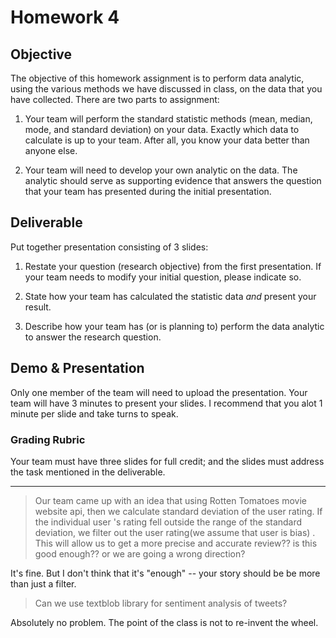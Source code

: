 # Homework 4

## Objective

The objective of this homework assignment is to perform data analytic, using the various methods we have discussed in class, on the data that you have collected.  There are two parts to assignment:

1. Your team will perform the standard statistic methods (mean, median, mode, and standard deviation) on your data.  Exactly which data to calculate is up to your team.  After all, you know your data better than anyone else.

2. Your team will need to develop your own analytic on the data.  The analytic should serve as supporting evidence that answers the question that your team has presented during the initial presentation.  

## Deliverable

Put together presentation consisting of 3 slides:

1. Restate your question (research objective) from the first presentation.  If your team needs to modify your initial question, please indicate so.

2. State how your team has calculated the statistic data *and* present your result.

3. Describe how your team has (or is planning to) perform the data analytic to answer the research question.  

## Demo & Presentation

Only one member of the team will need to upload the presentation.  Your team will have 3 minutes to present your slides.  I recommend that you alot 1 minute per slide and take turns to speak.

### Grading Rubric

Your team must have three slides for full credit; and the slides must address the task mentioned in the deliverable.

* * *

> Our team came up with an idea that using Rotten Tomatoes movie website api, then we calculate standard deviation of the user rating. If the individual user 's rating fell outside the range of the standard deviation, we filter out the user rating(we assume that user is bias) . This will allow us to get a more precise and accurate review?? is this good enough?? or we are going a wrong direction?

It's fine.  But I don't think that it's "enough"  -- your story should be be more than just a filter.

> Can we use textblob library for sentiment analysis of tweets?

Absolutely no problem.  The point of the class is not to re-invent the wheel.
